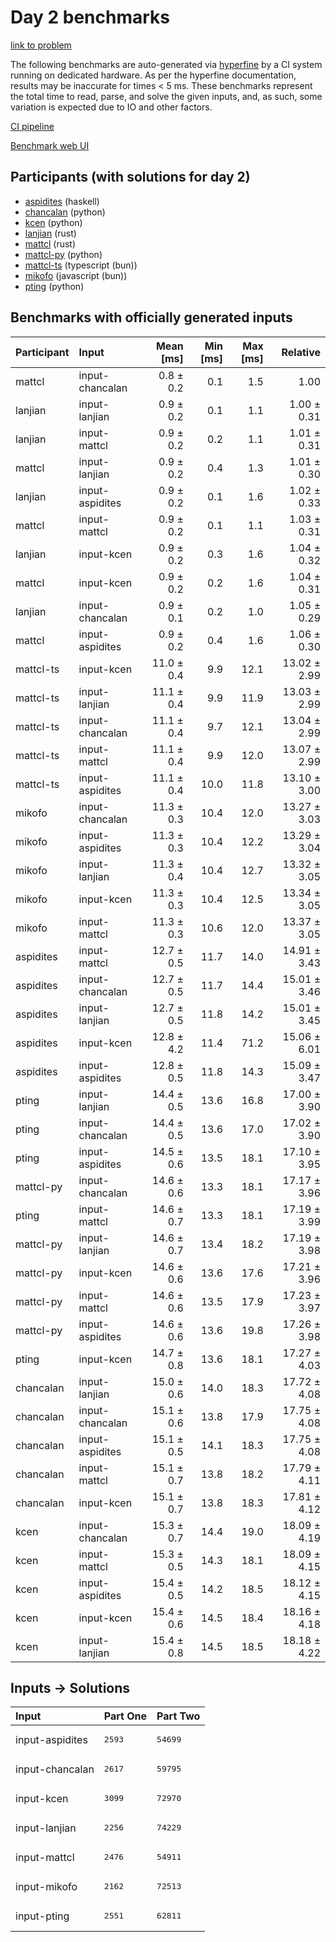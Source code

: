 # Day 2 benchmarks

[link to problem](https://adventofcode.com/2023/day/2)

The following benchmarks are auto-generated via
[hyperfine](https://github.com/sharkdp/hyperfine) by a CI system running on
dedicated hardware. As per the hyperfine documentation, results may be
inaccurate for times < 5 ms. These benchmarks represent the total time to read,
parse, and solve the given inputs, and, as such, some variation is expected due
to IO and other factors.

[CI pipeline](http://ci.papercode.net:8080/teams/main/pipelines/aoc2023)

[Benchmark web UI](https://aoc.ancalagon.black)


## Participants (with solutions for day 2)

- [aspidites](https://github.com/aspidites/aoc2023) (haskell)
- [chancalan](https://github.com/chancalan/aoc2023) (python)
- [kcen](https://github.com/kcen/aoc2023) (python)
- [lanjian](https://github.com/lanjian/aoc-2023) (rust)
- [mattcl](https://github.com/mattcl/aoc2023) (rust)
- [mattcl-py](https://github.com/mattcl/aoc2023-py) (python)
- [mattcl-ts](https://github.com/mattcl/aoc2023-js) (typescript (bun))
- [mikofo](https://github.com/mikofo/advent-of-code-2023) (javascript (bun))
- [pting](https://github.com/pting/aoc2023) (python)


## Benchmarks with officially generated inputs

| Participant | Input | Mean [ms] | Min [ms] | Max [ms] | Relative |
|:---|:---|---:|---:|---:|---:|
| mattcl | input-chancalan | 0.8 ± 0.2 | 0.1 | 1.5 | 1.00 |
| lanjian | input-lanjian | 0.9 ± 0.2 | 0.1 | 1.1 | 1.00 ± 0.31 |
| lanjian | input-mattcl | 0.9 ± 0.2 | 0.2 | 1.1 | 1.01 ± 0.31 |
| mattcl | input-lanjian | 0.9 ± 0.2 | 0.4 | 1.3 | 1.01 ± 0.30 |
| lanjian | input-aspidites | 0.9 ± 0.2 | 0.1 | 1.6 | 1.02 ± 0.33 |
| mattcl | input-mattcl | 0.9 ± 0.2 | 0.1 | 1.1 | 1.03 ± 0.31 |
| lanjian | input-kcen | 0.9 ± 0.2 | 0.3 | 1.6 | 1.04 ± 0.32 |
| mattcl | input-kcen | 0.9 ± 0.2 | 0.2 | 1.6 | 1.04 ± 0.31 |
| lanjian | input-chancalan | 0.9 ± 0.1 | 0.2 | 1.0 | 1.05 ± 0.29 |
| mattcl | input-aspidites | 0.9 ± 0.2 | 0.4 | 1.6 | 1.06 ± 0.30 |
| mattcl-ts | input-kcen | 11.0 ± 0.4 | 9.9 | 12.1 | 13.02 ± 2.99 |
| mattcl-ts | input-lanjian | 11.1 ± 0.4 | 9.9 | 11.9 | 13.03 ± 2.99 |
| mattcl-ts | input-chancalan | 11.1 ± 0.4 | 9.7 | 12.1 | 13.04 ± 2.99 |
| mattcl-ts | input-mattcl | 11.1 ± 0.4 | 9.9 | 12.0 | 13.07 ± 2.99 |
| mattcl-ts | input-aspidites | 11.1 ± 0.4 | 10.0 | 11.8 | 13.10 ± 3.00 |
| mikofo | input-chancalan | 11.3 ± 0.3 | 10.4 | 12.0 | 13.27 ± 3.03 |
| mikofo | input-aspidites | 11.3 ± 0.3 | 10.4 | 12.2 | 13.29 ± 3.04 |
| mikofo | input-lanjian | 11.3 ± 0.4 | 10.4 | 12.7 | 13.32 ± 3.05 |
| mikofo | input-kcen | 11.3 ± 0.3 | 10.4 | 12.5 | 13.34 ± 3.05 |
| mikofo | input-mattcl | 11.3 ± 0.3 | 10.6 | 12.0 | 13.37 ± 3.05 |
| aspidites | input-mattcl | 12.7 ± 0.5 | 11.7 | 14.0 | 14.91 ± 3.43 |
| aspidites | input-chancalan | 12.7 ± 0.5 | 11.7 | 14.4 | 15.01 ± 3.46 |
| aspidites | input-lanjian | 12.7 ± 0.5 | 11.8 | 14.2 | 15.01 ± 3.45 |
| aspidites | input-kcen | 12.8 ± 4.2 | 11.4 | 71.2 | 15.06 ± 6.01 |
| aspidites | input-aspidites | 12.8 ± 0.5 | 11.8 | 14.3 | 15.09 ± 3.47 |
| pting | input-lanjian | 14.4 ± 0.5 | 13.6 | 16.8 | 17.00 ± 3.90 |
| pting | input-chancalan | 14.4 ± 0.5 | 13.6 | 17.0 | 17.02 ± 3.90 |
| pting | input-aspidites | 14.5 ± 0.6 | 13.5 | 18.1 | 17.10 ± 3.95 |
| mattcl-py | input-chancalan | 14.6 ± 0.6 | 13.3 | 18.1 | 17.17 ± 3.96 |
| pting | input-mattcl | 14.6 ± 0.7 | 13.3 | 18.1 | 17.19 ± 3.99 |
| mattcl-py | input-lanjian | 14.6 ± 0.7 | 13.4 | 18.2 | 17.19 ± 3.98 |
| mattcl-py | input-kcen | 14.6 ± 0.6 | 13.6 | 17.6 | 17.21 ± 3.96 |
| mattcl-py | input-mattcl | 14.6 ± 0.6 | 13.5 | 17.9 | 17.23 ± 3.97 |
| mattcl-py | input-aspidites | 14.6 ± 0.6 | 13.6 | 19.8 | 17.26 ± 3.98 |
| pting | input-kcen | 14.7 ± 0.8 | 13.6 | 18.1 | 17.27 ± 4.03 |
| chancalan | input-lanjian | 15.0 ± 0.6 | 14.0 | 18.3 | 17.72 ± 4.08 |
| chancalan | input-chancalan | 15.1 ± 0.6 | 13.8 | 17.9 | 17.75 ± 4.08 |
| chancalan | input-aspidites | 15.1 ± 0.5 | 14.1 | 18.3 | 17.75 ± 4.08 |
| chancalan | input-mattcl | 15.1 ± 0.7 | 13.8 | 18.2 | 17.79 ± 4.11 |
| chancalan | input-kcen | 15.1 ± 0.7 | 13.8 | 18.3 | 17.81 ± 4.12 |
| kcen | input-chancalan | 15.3 ± 0.7 | 14.4 | 19.0 | 18.09 ± 4.19 |
| kcen | input-mattcl | 15.3 ± 0.5 | 14.3 | 18.1 | 18.09 ± 4.15 |
| kcen | input-aspidites | 15.4 ± 0.5 | 14.2 | 18.5 | 18.12 ± 4.15 |
| kcen | input-kcen | 15.4 ± 0.6 | 14.5 | 18.4 | 18.16 ± 4.18 |
| kcen | input-lanjian | 15.4 ± 0.8 | 14.5 | 18.5 | 18.18 ± 4.22 |


## Inputs -> Solutions

| Input | Part One | Part Two |
|:---|:---|:---|
|input-aspidites|<pre>2593</pre>|<pre>54699</pre>|
|input-chancalan|<pre>2617</pre>|<pre>59795</pre>|
|input-kcen|<pre>3099</pre>|<pre>72970</pre>|
|input-lanjian|<pre>2256</pre>|<pre>74229</pre>|
|input-mattcl|<pre>2476</pre>|<pre>54911</pre>|
|input-mikofo|<pre>2162</pre>|<pre>72513</pre>|
|input-pting|<pre>2551</pre>|<pre>62811</pre>|